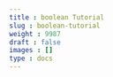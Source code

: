 ```yaml
---
title : boolean Tutorial
slug : boolean-tutorial
weight : 9987
draft : false
images : []
type : docs
---
```


